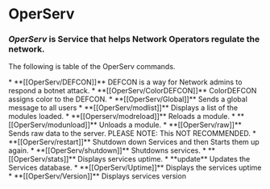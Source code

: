 # OperServ
### *OperServ* is Service that helps Network Operators regulate the network.
<p>The following is table of the OperServ commands.</p>
* **[[OperServ/DEFCON]]** DEFCON is a way for Network admins to respond a botnet attack.
* **[[OperServ/ColorDEFCON]]** ColorDEFCON assigns color to the DEFCON.
* **[[OperServ/Global]]** Sends a global message to all users
* **[[OperServ/modlist]]** Displays a list of the modules loaded.
* **[[Operserv/modreload]]** Reloads a module.
* **[[OperServ/modunload]]** Unloads a module.
* **[[OperServ/raw]]** Sends raw data to the server. PLEASE NOTE: This NOT RECOMMENDED.
* **[[OperServ/restart]]**  Shutdown down Services and then Starts them up again.
* **[[OperServ/shutdown]]** Shutdowns services.
* **[[OperServ/stats]]** Displays services uptime.
* **update** Updates the Services database. 
* **[[OperServ/Uptime]]** Displays the services uptime
* **[[OperServ/Version]]** Displays services version